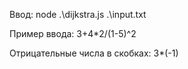 Ввод: node .\dijkstra.js .\input.txt

Пример ввода: 3+4*2/(1-5)^2

Отрицательные числа в скобках: 3*(-1)
